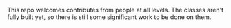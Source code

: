 This repo welcomes contributes from people at all levels. The classes aren't fully built yet, so there is still some significant work to be done on them.
